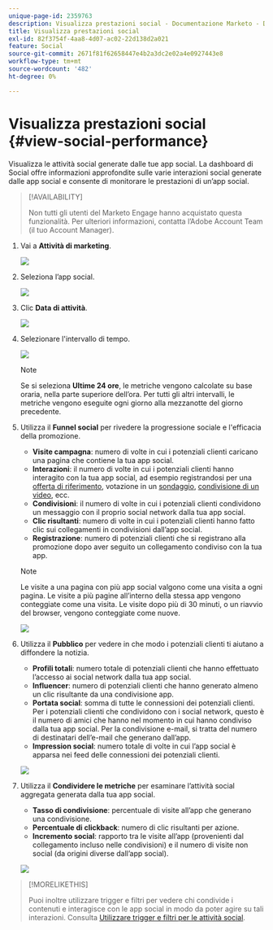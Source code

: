 ```yaml
---
unique-page-id: 2359763
description: Visualizza prestazioni social - Documentazione Marketo - Documentazione del prodotto
title: Visualizza prestazioni social
exl-id: 82f3754f-4aa8-4d07-ac02-22d138d2a021
feature: Social
source-git-commit: 2671f81f62658447e4b2a3dc2e02a4e0927443e8
workflow-type: tm+mt
source-wordcount: '482'
ht-degree: 0%

---
```


# Visualizza prestazioni social {#view-social-performance}

Visualizza le attività social generate dalle tue app social. La dashboard di Social offre informazioni approfondite sulle varie interazioni social generate dalle app social e consente di monitorare le prestazioni di un’app social.

>[!AVAILABILITY]
>
>Non tutti gli utenti del Marketo Engage hanno acquistato questa funzionalità. Per ulteriori informazioni, contatta l’Adobe Account Team (il tuo Account Manager).

1. Vai a **Attività di marketing**.

   ![](assets/login-marketing-activities.png)

1. Seleziona l’app social.

   ![](assets/image2014-9-23-17-3a10-3a13.png)

1. Clic **Data di attività**.

   ![](assets/image2014-9-23-17-3a10-3a22.png)

1. Selezionare l&#39;intervallo di tempo.

   ![](assets/image2014-9-23-17-3a10-3a35.png)

   >[!NOTE]
   >
   >Se si seleziona **Ultime 24 ore**, le metriche vengono calcolate su base oraria, nella parte superiore dell’ora. Per tutti gli altri intervalli, le metriche vengono eseguite ogni giorno alla mezzanotte del giorno precedente.

1. Utilizza il **Funnel social** per rivedere la progressione sociale e l&#39;efficacia della promozione.

   * **Visite campagna**: numero di volte in cui i potenziali clienti caricano una pagina che contiene la tua app social.
   * **Interazioni**: il numero di volte in cui i potenziali clienti hanno interagito con la tua app social, ad esempio registrandosi per una [offerta di riferimento](/help/marketo/product-docs/demand-generation/social/referral-offers/create-a-referral-offer.md), votazione in un [sondaggio](/help/marketo/product-docs/demand-generation/social/creating-a-poll/create-a-poll.md), [condivisione di un video](/help/marketo/product-docs/demand-generation/landing-pages/free-form-landing-pages/add-a-video-to-a-free-form-landing-page.md), ecc.
   * **Condivisioni**: il numero di volte in cui i potenziali clienti condividono un messaggio con il proprio social network dalla tua app social.
   * **Clic risultanti**: numero di volte in cui i potenziali clienti hanno fatto clic sui collegamenti in condivisioni dall’app social.
   * **Registrazione**: numero di potenziali clienti che si registrano alla promozione dopo aver seguito un collegamento condiviso con la tua app.

   >[!NOTE]
   >
   >Le visite a una pagina con più app social valgono come una visita a ogni pagina. Le visite a più pagine all’interno della stessa app vengono conteggiate come una visita. Le visite dopo più di 30 minuti, o un riavvio del browser, vengono conteggiate come nuove.

   ![](assets/image2014-9-23-17-3a11-3a16.png)

1. Utilizza il **Pubblico** per vedere in che modo i potenziali clienti ti aiutano a diffondere la notizia.

   * **Profili totali**: numero totale di potenziali clienti che hanno effettuato l’accesso ai social network dalla tua app social.
   * **Influencer**: numero di potenziali clienti che hanno generato almeno un clic risultante da una condivisione app.
   * **Portata social**: somma di tutte le connessioni dei potenziali clienti. Per i potenziali clienti che condividono con i social network, questo è il numero di amici che hanno nel momento in cui hanno condiviso dalla tua app social. Per la condivisione e-mail, si tratta del numero di destinatari dell’e-mail che generano dall’app.
   * **Impression social**: numero totale di volte in cui l’app social è apparsa nei feed delle connessioni dei potenziali clienti.

   ![](assets/image2014-9-23-17-3a11-3a26.png)

1. Utilizza il **Condividere le metriche** per esaminare l’attività social aggregata generata dalla tua app social.

   * **Tasso di condivisione**: percentuale di visite all’app che generano una condivisione.
   * **Percentuale di clickback**: numero di clic risultanti per azione.
   * **Incremento social**: rapporto tra le visite all’app (provenienti dal collegamento incluso nelle condivisioni) e il numero di visite non social (da origini diverse dall’app social).

   ![](assets/image2014-9-23-17-3a11-3a35.png)

>[!MORELIKETHIS]
>
>Puoi inoltre utilizzare trigger e filtri per vedere chi condivide i contenuti e interagisce con le app social in modo da poter agire su tali interazioni. Consulta [Utilizzare trigger e filtri per le attività social](/help/marketo/product-docs/demand-generation/social/social-functions/triggers-and-filters-for-social-activities.md).
